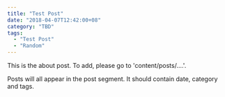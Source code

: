 ```yaml
---
title: "Test Post"
date: "2018-04-07T12:42:00+08"
category: "TBD"
tags:
  - "Test Post"
  - "Random"
---
```


This is the about post. To add, please go to 'content/posts/....'.

Posts will all appear in the post segment. It should contain date, category and tags.
